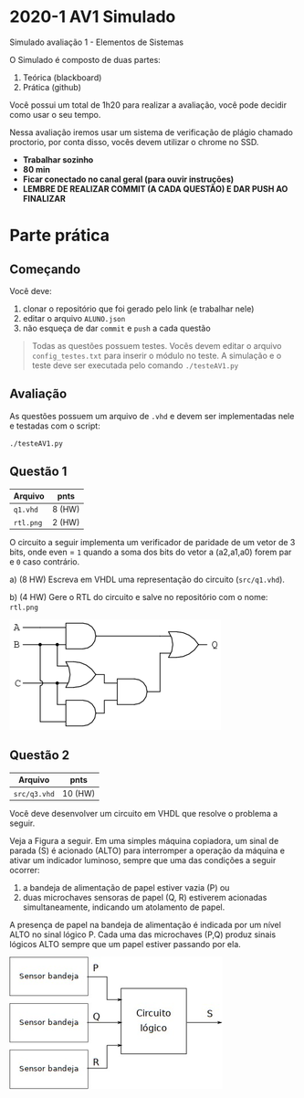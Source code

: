 # 2020-1 AV1 Simulado

Simulado avaliação 1 - Elementos de Sistemas

O Simulado é composto de duas partes: 

1. Teórica (blackboard)
1. Prática (github)

Você possui um total de 1h20 para realizar a avaliação, você pode decidir
como usar o seu tempo.

Nessa avaliação iremos usar um sistema de verificação de plágio chamado
proctorio, por conta disso, vocês devem utilizar o chrome no SSD. 

- **Trabalhar sozinho**
- **80 min**
- **Ficar conectado no canal geral (para ouvir instruções)**
- **LEMBRE DE REALIZAR COMMIT (A CADA QUESTÃO) E DAR PUSH AO FINALIZAR**

# Parte prática

## Começando

Você deve:

1. clonar o repositório que foi gerado pelo link (e trabalhar nele)
1. editar o arquivo `ALUNO.json`
1. não esqueça de dar `commit` e `push` a cada questão

> Todas as questões possuem testes. Vocês devem editar o arquivo `config_testes.txt` para inserir o módulo no teste. A simulação e o teste deve ser executada pelo comando `./testeAV1.py`

## Avaliação

As questões possuem um arquivo de `.vhd` e devem ser implementadas nele
e testadas com o script:

```
./testeAV1.py
```

## Questão 1

| Arquivo   | pnts   |
| -------   | ----   |
| `q1.vhd`  | 8 (HW) |
| `rtl.png` | 2 (HW) |

O circuito a seguir implementa um verificador de paridade de um vetor de 3 bits, onde even = `1` quando a soma dos bits do vetor a (a2,a1,a0) forem par e `0` caso contrário.

a) (8 HW) Escreva em VHDL uma representação do circuito (`src/q1.vhd`).

b) (4 HW) Gere o RTL do circuito e salve no repositório com o nome: `rtl.png`

![](figs/1a.png)

## Questão 2

| Arquivo      | pnts    |
| -------      | ----    |
| `src/q3.vhd` | 10 (HW) |

Você deve desenvolver um circuito em VHDL que resolve o problema a seguir.

Veja a Figura a seguir. Em uma simples máquina copiadora, um sinal de parada (S) é acionado (ALTO) para interromper a operação da máquina e ativar um indicador luminoso, sempre que uma das condições a seguir ocorrer:

1. a bandeja de alimentação de papel estiver vazia (P) ou 
1. duas microchaves sensoras de papel (Q, R) estiverem acionadas simultaneamente, indicando um atolamento de papel.

A presença de papel na bandeja de alimentação é indicada por um nível ALTO no sinal lógico P. Cada uma das microchaves (P,Q) produz sinais lógicos ALTO sempre que um papel estiver passando por ela.

![](figs/2a.png)

